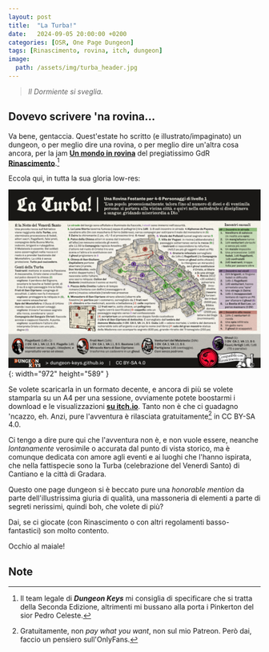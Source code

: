```yaml
---
layout: post
title:  "La Turba!"
date:   2024-09-05 20:00:00 +0200
categories: [OSR, One Page Dungeon]
tags: [Rinascimento, rovina, itch, dungeon]
image:
  path: /assets/img/turba_header.jpg
---
```


> *Il Dormiente si sveglia.* 

## Dovevo scrivere 'na rovina...

Va bene, gentaccia. Quest'estate ho scritto (e illustrato/impaginato) un dungeon, o per meglio dire una rovina, o per meglio dire un'altra cosa ancora, per la jam **[Un mondo in rovina](https://itch.io/jam/un-mondo-in-rovina "Lo so che è incredibile, ma questo link ti porterà a una pagina di itch. Magie di Internet.")** del pregiatissimo GdR **[Rinascimento](https://pedro-celeste.itch.io/rinascimento-2ed "Eh sì, anche questo. Come hai fatto ad indovinare?")**.[^fn-1] 

Eccola qui, in tutta la sua gloria low-res:

![Desktop View](/assets/img/turba_complete.png){: width="972" height="589" }

Se volete scaricarla in un formato decente, e ancora di più se volete stamparla su un A4 per una sessione, ovviamente potete boostarmi i download e le visualizzazioni **[su itch.io](https://dungeon-keys.itch.io/la-turba "...che ora si chiama pure Dungeon Keys!")**. Tanto non è che ci guadagno 'ncazzo, eh. Anzi, pure l'avventura è rilasciata gratuitamente[^fn-2] in CC BY-SA 4.0.

Ci tengo a dire pure qui che l'avventura non è, e non vuole essere, neanche *lontanamente* verosimile o accurata dal punto di vista storico, ma è comunque dedicata con amore agli eventi e ai luoghi che l'hanno ispirata, che nella fattispecie sono la Turba (celebrazione del Venerdì Santo) di Cantiano e la città di Gradara. 

Questo one page dungeon si è beccato pure una *honorable mention* da parte dell'illustrissima giuria di qualità, una massoneria di elementi a parte di segreti nerissimi, quindi boh, che volete di più?

Dai, se ci giocate (con Rinascimento o con altri regolamenti basso-fantastici) son molto contento. 

Occhio al maiale! 

## Note

[^fn-1]: Il team legale di ***Dungeon Keys*** mi consiglia di specificare che si tratta della Seconda Edizione, altrimenti mi bussano alla porta i Pinkerton del sior Pedro Celeste. 
[^fn-2]: Gratuitamente, non *pay what you want*, non sul mio Patreon. Però dai, faccio un pensiero sull'OnlyFans.